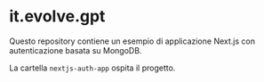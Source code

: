 # it.evolve.gpt

Questo repository contiene un esempio di applicazione Next.js con autenticazione basata su MongoDB.

La cartella `nextjs-auth-app` ospita il progetto.
